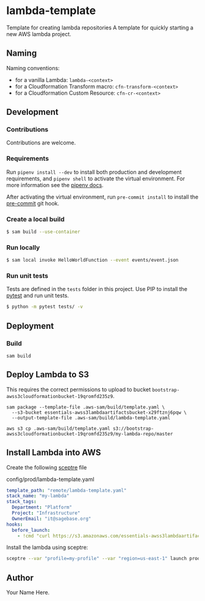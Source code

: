 # lambda-template
Template for creating lambda repositories
A template for quickly starting a new AWS lambda project.

## Naming
Naming conventions:
* for a vanilla Lambda: `lambda-<context>`
* for a Cloudformation Transform macro: `cfn-transform-<context>`
* for a Cloudformation Custom Resource: `cfn-cr-<context>`

## Development

### Contributions
Contributions are welcome.

### Requirements
Run `pipenv install --dev` to install both production and development
requirements, and `pipenv shell` to activate the virtual environment. For more
information see the [pipenv docs](https://pipenv.pypa.io/en/latest/).

After activating the virtual environment, run `pre-commit install` to install
the [pre-commit](https://pre-commit.com/) git hook.

### Create a local build

```bash
$ sam build --use-container
```

### Run locally

```bash
$ sam local invoke HelloWorldFunction --event events/event.json
```

### Run unit tests
Tests are defined in the `tests` folder in this project. Use PIP to install the
[pytest](https://docs.pytest.org/en/latest/) and run unit tests.

```bash
$ python -m pytest tests/ -v
```

## Deployment

### Build

```shell script
sam build
```

## Deploy Lambda to S3
This requires the correct permissions to upload to bucket
`bootstrap-awss3cloudformationbucket-19qromfd235z9`.

```shell script
sam package --template-file .aws-sam/build/template.yaml \
  --s3-bucket essentials-awss3lambdaartifactsbucket-x29ftznj6pqw \
  --output-template-file .aws-sam/build/lambda-template.yaml

aws s3 cp .aws-sam/build/template.yaml s3://bootstrap-awss3cloudformationbucket-19qromfd235z9/my-lambda-repo/master
```

## Install Lambda into AWS
Create the following [sceptre](https://github.com/Sceptre/sceptre) file

config/prod/lambda-template.yaml
```yaml
template_path: "remote/lambda-template.yaml"
stack_name: "my-lambda"
stack_tags:
  Department: "Platform"
  Project: "Infrastructure"
  OwnerEmail: "it@sagebase.org"
hooks:
  before_launch:
    - !cmd "curl https://s3.amazonaws.com/essentials-awss3lambdaartifactsbucket-x29ftznj6pqw/my-lambda-repo/master/lambda-template.yaml --create-dirs -o templates/remote/lambda-template.yaml"
```

Install the lambda using sceptre:
```bash script
sceptre --var "profile=my-profile" --var "region=us-east-1" launch prod/my-lambda
```

## Author

Your Name Here.
